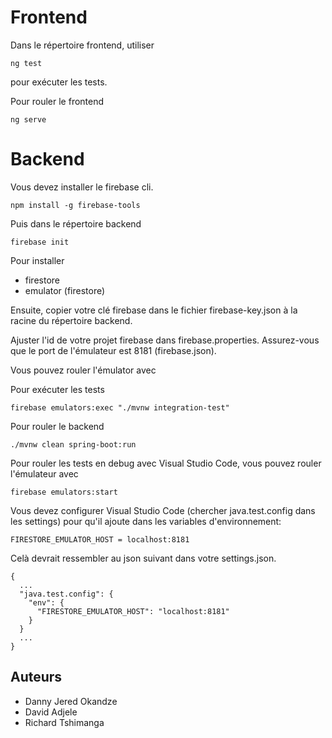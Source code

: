 # Frontend

Dans le répertoire frontend, utiliser

```
ng test
```

pour exécuter les tests.

Pour rouler le frontend

```
ng serve
```

# Backend

Vous devez installer le firebase cli.

```
npm install -g firebase-tools
```

Puis dans le répertoire backend

```
firebase init
```

Pour installer

- firestore
- emulator (firestore)

Ensuite, copier votre clé firebase dans le fichier firebase-key.json à la racine du répertoire backend.

Ajuster l'id de votre projet firebase dans firebase.properties.
Assurez-vous que le port de l'émulateur est 8181 (firebase.json).

Vous pouvez rouler l'émulator avec

Pour exécuter les tests

```
firebase emulators:exec "./mvnw integration-test"
```

Pour rouler le backend

```
./mvnw clean spring-boot:run
```

Pour rouler les tests en debug avec Visual Studio Code, vous pouvez rouler l'émulateur avec

```
firebase emulators:start
```

Vous devez configurer Visual Studio Code (chercher java.test.config dans les settings) pour qu'il ajoute dans les variables d'environnement:

```
FIRESTORE_EMULATOR_HOST = localhost:8181
```

Celà devrait ressembler au json suivant dans votre settings.json.

```
{
  ...
  "java.test.config": {
    "env": {
      "FIRESTORE_EMULATOR_HOST": "localhost:8181"
    }
  }
  ...
}

```

## Auteurs

- Danny Jered Okandze
- David Adjele
- Richard Tshimanga
